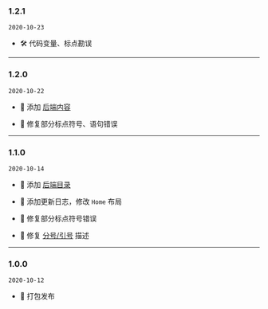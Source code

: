 ### 1.2.1

`2020-10-23`

- 🛠 代码变量、标点勘误

---

### 1.2.0

`2020-10-22`

- 🎈 添加 [后端内容](/backend/BaseCode.html)

- 🐞 修复部分标点符号、语句错误

---

### 1.1.0

`2020-10-14`

- 🎈 添加 [后端目录](/backend/BaseCode.html)

- 🤞 添加更新日志，修改 `Home` 布局

- 🐞 修复部分标点符号错误

- 🐞 修复 [分号/引号](/frontend/JavaScript.html#%E5%88%86%E5%8F%B7-%E5%BC%95%E5%8F%B7) 描述

---

### 1.0.0

`2020-10-12`

- 🎉 打包发布
